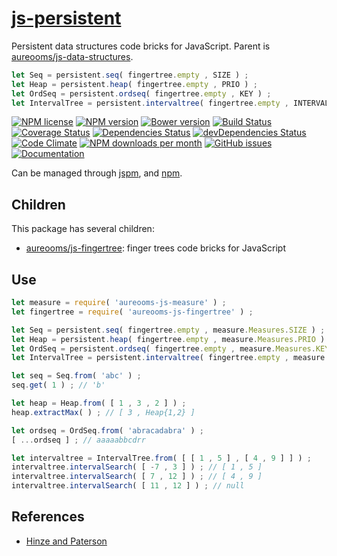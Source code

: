 [js-persistent](http://aureooms.github.io/js-persistent)
==

Persistent data structures code bricks for JavaScript. Parent is [aureooms/js-data-structures](https://github.com/aureooms/js-data-structures).

```js
let Seq = persistent.seq( fingertree.empty , SIZE ) ;
let Heap = persistent.heap( fingertree.empty , PRIO ) ;
let OrdSeq = persistent.ordseq( fingertree.empty , KEY ) ;
let IntervalTree = persistent.intervaltree( fingertree.empty , INTERVAL ) ;
```


[![NPM license](http://img.shields.io/npm/l/aureooms-js-persistent.svg?style=flat)](https://raw.githubusercontent.com/aureooms/js-persistent/master/LICENSE)
[![NPM version](http://img.shields.io/npm/v/aureooms-js-persistent.svg?style=flat)](https://www.npmjs.org/package/aureooms-js-persistent)
[![Bower version](http://img.shields.io/bower/v/aureooms-js-persistent.svg?style=flat)](http://bower.io/search/?q=aureooms-js-persistent)
[![Build Status](http://img.shields.io/travis/aureooms/js-persistent.svg?style=flat)](https://travis-ci.org/aureooms/js-persistent)
[![Coverage Status](http://img.shields.io/coveralls/aureooms/js-persistent.svg?style=flat)](https://coveralls.io/r/aureooms/js-persistent)
[![Dependencies Status](http://img.shields.io/david/aureooms/js-persistent.svg?style=flat)](https://david-dm.org/aureooms/js-persistent#info=dependencies)
[![devDependencies Status](http://img.shields.io/david/dev/aureooms/js-persistent.svg?style=flat)](https://david-dm.org/aureooms/js-persistent#info=devDependencies)
[![Code Climate](http://img.shields.io/codeclimate/github/aureooms/js-persistent.svg?style=flat)](https://codeclimate.com/github/aureooms/js-persistent)
[![NPM downloads per month](http://img.shields.io/npm/dm/aureooms-js-persistent.svg?style=flat)](https://www.npmjs.org/package/aureooms-js-persistent)
[![GitHub issues](http://img.shields.io/github/issues/aureooms/js-persistent.svg?style=flat)](https://github.com/aureooms/js-persistent/issues)
[![Documentation](https://aureooms.github.io/js-persistent/badge.svg)](https://aureooms.github.io/js-persistent/source.html)


Can be managed through [jspm](https://github.com/jspm/jspm-cli),
and [npm](https://github.com/npm/npm).


## Children

This package has several children:

  - [aureooms/js-fingertree](https://github.com/aureooms/js-fingertree): finger trees code bricks for JavaScript

## Use

```js
let measure = require( 'aureooms-js-measure' ) ;
let fingertree = require( 'aureooms-js-fingertree' ) ;

let Seq = persistent.seq( fingertree.empty , measure.Measures.SIZE ) ;
let Heap = persistent.heap( fingertree.empty , measure.Measures.PRIO ) ;
let OrdSeq = persistent.ordseq( fingertree.empty , measure.Measures.KEY ) ;
let IntervalTree = persistent.intervaltree( fingertree.empty , measure.Measures.INTERVAL ) ;

let seq = Seq.from( 'abc' ) ;
seq.get( 1 ) ; // 'b'

let heap = Heap.from( [ 1 , 3 , 2 ] ) ;
heap.extractMax( ) ; // [ 3 , Heap{1,2} ]

let ordseq = OrdSeq.from( 'abracadabra' ) ;
[ ...ordseq ] ; // aaaaabbcdrr

let intervaltree = IntervalTree.from( [ [ 1 , 5 ] , [ 4 , 9 ] ] ) ;
intervaltree.intervalSearch( [ -7 , 3 ] ) ; // [ 1 , 5 ]
intervaltree.intervalSearch( [ 7 , 12 ] ) ; // [ 4 , 9 ]
intervaltree.intervalSearch( [ 11 , 12 ] ) ; // null
```

## References

  - [Hinze and Paterson](http://staff.city.ac.uk/~ross/papers/FingerTree.pdf)

